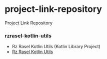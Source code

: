 # project-link-repository
Project Link Repository

### rzrasel-kotlin-utils
- Rz Rasel Kotlin Utils (Kotlin Library Project)
- [Rz Rasel Kotlin Utils](https://github.com/rzrasel/rzrasel-kotlin-utils)